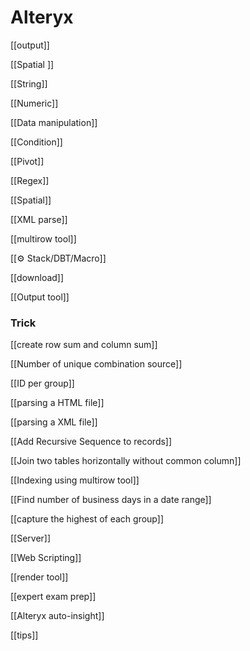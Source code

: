# Alteryx

[[output]]

[[Spatial ]]

[[String]]

[[Numeric]]

[[Data manipulation]]

[[Condition]]

[[Pivot]]

[[Regex]]

[[Spatial]]

[[XML parse]]

[[multirow tool]]

[[⚙️ Stack/DBT/Macro]]

[[download]]

[[Output tool]]

### Trick

[[create row sum and column sum]]

[[Number of unique combination source]]

[[ID per group]]

[[parsing a HTML file]]

[[parsing a XML file]]

[[Add Recursive Sequence to records]]

[[Join two tables horizontally without common column]]

[[Indexing using multirow tool]]

[[Find number of business days in a date range]]

[[capture the highest of each group]]

[[Server]]

[[Web Scripting]]

[[render tool]]

[[expert exam prep]]

[[Alteryx auto-insight]]

[[tips]]
